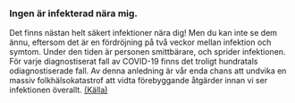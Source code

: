 ### Ingen är infekterad nära mig.

Det finns nästan helt säkert infektioner nära dig! Men du kan inte se dem ännu, eftersom det är en fördröjning på två veckor mellan infektion och symtom. Under den tiden är personen smittbärare, och sprider infektionen. För varje diagnostiserat fall av COVID-19 finns det troligt hundratals odiagnostiserade fall. Av denna anledning är vår enda chans att undvika en massiv folkhälsokatastrof att vidta förebyggande åtgärder innan vi ser infektionen överallt. [(Källa)](https://www.cnn.com/2020/03/14/health/coronavirus-asymptomatic-spread/index.html)
